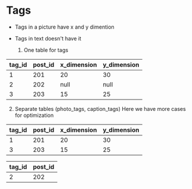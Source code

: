 # Tags

- Tags in a picture have x and y dimention
- Tags in text doesn't have it

  1. One table for tags
  
| tag_id | post_id | x_dimension | y_dimension |
|--------|---------|-------------|-------------|
| 1      | 201     |  20          | 30          |
| 2      | 202     |  null        | null        |
| 3      | 203     |  15          | 25          |


  2. Separate tables (photo_tags, caption_tags)
Here we have more cases for optimization

| tag_id | post_id |  x_dimension | y_dimension |
|--------|---------|-------------|-------------|
| 1      | 201     |  20          | 30          |
| 3      | 203     |  15          | 25          |


| tag_id | post_id | 
|--------|---------|
| 2      | 202     |


